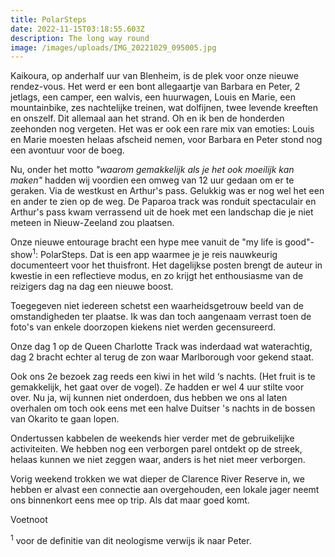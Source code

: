 ```yaml
---
title: PolarSteps
date: 2022-11-15T03:18:55.603Z
description: The long way round
image: /images/uploads/IMG_20221029_095005.jpg
---
```


Kaikoura, op anderhalf uur van Blenheim, is de plek voor onze nieuwe rendez-vous. Het werd er een bont allegaartje van Barbara en Peter, 2 jetlags, een camper, een walvis, een huurwagen, Louis en Marie, een mountainbike, zes nachtelijke treinen, wat dolfijnen, twee levende kreeften en onszelf. Dit allemaal aan het strand. Oh en ik ben de honderden zeehonden nog vergeten. Het was er ook een rare mix van emoties: Louis en Marie moesten helaas afscheid nemen, voor Barbara en Peter stond nog een avontuur voor de boeg.

Nu, onder het motto _*"waarom gemakkelijk als je het ook moeilijk kan maken"*_ hadden wij voordien een omweg van 12 uur gedaan om er te geraken. Via de westkust en Arthur's pass. Gelukkig was er nog wel het een en ander te zien op de weg.
De Paparoa track was ronduit spectaculair en Arthur's pass kwam verrassend uit de hoek met een landschap die je niet meteen in Nieuw-Zeeland zou plaatsen.

Onze nieuwe entourage bracht een hype mee vanuit de "my life is good"-show<sup>1</sup>: PolarSteps. Dat is een app waarmee je je reis nauwkeurig documenteert voor het thuisfront.
Het dagelijkse posten brengt de auteur in kwestie in een reflectieve modus, en zo krijgt het enthousiasme van de reizigers dag na dag een nieuwe boost.

Toegegeven niet iedereen schetst een waarheidsgetrouw beeld van de omstandigheden ter plaatse. Ik was dan toch aangenaam verrast toen de foto's van enkele doorzopen kiekens niet werden gecensureerd.

Onze dag 1 op de Queen Charlotte Track was inderdaad wat waterachtig, dag 2 bracht echter al terug de zon waar Marlborough voor gekend staat.

Ook ons 2e bezoek zag reeds een kiwi in het wild ‘s nachts. (Het fruit is te gemakkelijk, het gaat over de vogel). Ze hadden er wel 4 uur stilte voor over.
Nu ja, wij kunnen niet onderdoen, dus hebben we ons al laten overhalen om toch ook eens met een halve Duitser 's nachts in de bossen van Okarito te gaan lopen.

Ondertussen kabbelen de weekends hier verder met de gebruikelijke activiteiten. We hebben nog een verborgen parel ontdekt op de streek, helaas kunnen we niet zeggen waar, anders is het niet meer verborgen.

Vorig weekend trokken we wat dieper de Clarence River Reserve in, we hebben er alvast een connectie aan overgehouden, een lokale jager neemt ons binnenkort eens mee op trip. Als dat maar goed komt.

Voetnoot

<sup>1</sup> voor de definitie van dit neologisme verwijs ik naar Peter.








